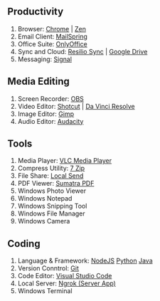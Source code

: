 ## Productivity
1. Browser: [Chrome](https://www.google.com/chrome/) | [Zen](https://zen-browser.app/download/)
2. Email Client: [MailSpring](https://www.getmailspring.com/download)
3. Office Suite: [OnlyOffice](https://www.onlyoffice.com/desktop.aspx)
4. Sync and Cloud: [Resilio Sync](https://www.resilio.com/sync/download/) | [Google Drive](https://ipv4.google.com/intl/en_zm/drive/download/)
5. Messaging: [Signal](https://signal.org/download/)

## Media Editing
1. Screen Recorder: [OBS](https://obsproject.com/)
2. Video Editor: [Shotcut](https://www.shotcut.org/download/) | [Da Vinci Resolve](https://www.blackmagicdesign.com/in/products/davinciresolve)
3. Image Editor: [Gimp](https://www.gimp.org/downloads/)
4. Audio Editor: [Audacity](https://www.audacityteam.org/download/)

## Tools
1. Media Player: [VLC Media Player](https://www.videolan.org/vlc/)
2. Compress Utility: [7 Zip](https://www.7-zip.org/download.html)
3. File Share: [Local Send](https://localsend.org/download)
4. PDF Viewer: [Sumatra PDF](https://www.sumatrapdfreader.org/download-free-pdf-viewer)
5. Windows Photo Viewer
6. Windows Notepad
7. Windows Snipping Tool
8. Windows File Manager
9. Windows Camera   





## Coding
1. Language & Framework: [NodeJS](https://nodejs.org/en/download) [Python](https://www.python.org/downloads/) [Java](https://www.oracle.com/in/java/technologies/downloads/)
2. Version Conntrol: [Git](https://git-scm.com/downloads)
3. Code Editor: [Visual Studio Code](https://code.visualstudio.com/Download)
4. Local Server: [Ngrok (Server App)](https://ngrok.com/downloads/windows)
5. Windows Terminal
